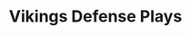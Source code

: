 ---
layout: playbook
title: Vikings Defense Plays
team: vikings
unit: defense
permalink: /vikings/defense/
---